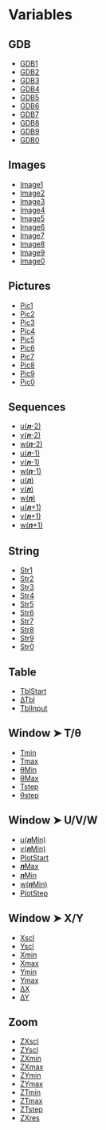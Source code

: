 # Variables


## GDB

 * <a href="../tokens/GDB1.md" title="0x6100">GDB1</a>
 * <a href="../tokens/GDB2.md" title="0x6101">GDB2</a>
 * <a href="../tokens/GDB3.md" title="0x6102">GDB3</a>
 * <a href="../tokens/GDB4.md" title="0x6103">GDB4</a>
 * <a href="../tokens/GDB5.md" title="0x6104">GDB5</a>
 * <a href="../tokens/GDB6.md" title="0x6105">GDB6</a>
 * <a href="../tokens/GDB7.md" title="0x6106">GDB7</a>
 * <a href="../tokens/GDB8.md" title="0x6107">GDB8</a>
 * <a href="../tokens/GDB9.md" title="0x6108">GDB9</a>
 * <a href="../tokens/GDB0.md" title="0x6109">GDB0</a>

## Images

 * <a href="../tokens/Image1.md" title="0xEF50">Image1</a>
 * <a href="../tokens/Image2.md" title="0xEF51">Image2</a>
 * <a href="../tokens/Image3.md" title="0xEF52">Image3</a>
 * <a href="../tokens/Image4.md" title="0xEF53">Image4</a>
 * <a href="../tokens/Image5.md" title="0xEF54">Image5</a>
 * <a href="../tokens/Image6.md" title="0xEF55">Image6</a>
 * <a href="../tokens/Image7.md" title="0xEF56">Image7</a>
 * <a href="../tokens/Image8.md" title="0xEF57">Image8</a>
 * <a href="../tokens/Image9.md" title="0xEF58">Image9</a>
 * <a href="../tokens/Image0.md" title="0xEF59">Image0</a>

## Pictures

 * <a href="../tokens/Pic1.md" title="0x6000">Pic1</a>
 * <a href="../tokens/Pic2.md" title="0x6001">Pic2</a>
 * <a href="../tokens/Pic3.md" title="0x6002">Pic3</a>
 * <a href="../tokens/Pic4.md" title="0x6003">Pic4</a>
 * <a href="../tokens/Pic5.md" title="0x6004">Pic5</a>
 * <a href="../tokens/Pic6.md" title="0x6005">Pic6</a>
 * <a href="../tokens/Pic7.md" title="0x6006">Pic7</a>
 * <a href="../tokens/Pic8.md" title="0x6007">Pic8</a>
 * <a href="../tokens/Pic9.md" title="0x6008">Pic9</a>
 * <a href="../tokens/Pic0.md" title="0x6009">Pic0</a>

## Sequences

 * <a href="../tokens/u(𝒏-2).md" title="0xEF82">u(𝒏-2)</a>
 * <a href="../tokens/v(𝒏-2).md" title="0xEF83">v(𝒏-2)</a>
 * <a href="../tokens/w(𝒏-2).md" title="0xEF84">w(𝒏-2)</a>
 * <a href="../tokens/u(𝒏-1).md" title="0xEF85">u(𝒏-1)</a>
 * <a href="../tokens/v(𝒏-1).md" title="0xEF86">v(𝒏-1)</a>
 * <a href="../tokens/w(𝒏-1).md" title="0xEF87">w(𝒏-1)</a>
 * <a href="../tokens/u(𝒏).md" title="0xEF88">u(𝒏)</a>
 * <a href="../tokens/v(𝒏).md" title="0xEF89">v(𝒏)</a>
 * <a href="../tokens/w(𝒏).md" title="0xEF8A">w(𝒏)</a>
 * <a href="../tokens/u(𝒏+1).md" title="0xEF8B">u(𝒏+1)</a>
 * <a href="../tokens/v(𝒏+1).md" title="0xEF8C">v(𝒏+1)</a>
 * <a href="../tokens/w(𝒏+1).md" title="0xEF8D">w(𝒏+1)</a>

## String

 * <a href="../tokens/Str1.md" title="0xAA00">Str1</a>
 * <a href="../tokens/Str2.md" title="0xAA01">Str2</a>
 * <a href="../tokens/Str3.md" title="0xAA02">Str3</a>
 * <a href="../tokens/Str4.md" title="0xAA03">Str4</a>
 * <a href="../tokens/Str5.md" title="0xAA04">Str5</a>
 * <a href="../tokens/Str6.md" title="0xAA05">Str6</a>
 * <a href="../tokens/Str7.md" title="0xAA06">Str7</a>
 * <a href="../tokens/Str8.md" title="0xAA07">Str8</a>
 * <a href="../tokens/Str9.md" title="0xAA08">Str9</a>
 * <a href="../tokens/Str0.md" title="0xAA09">Str0</a>

## Table

 * <a href="../tokens/TblStart.md" title="0x631A">TblStart</a>
 * <a href="../tokens/∆Tbl.md" title="0x6321">∆Tbl</a>
 * <a href="../tokens/TblInput.md" title="0x632A">TblInput</a>

## Window ➤ T/θ

 * <a href="../tokens/Tmin.md" title="0x630E">Tmin</a>
 * <a href="../tokens/Tmax.md" title="0x630F">Tmax</a>
 * <a href="../tokens/θMin.md" title="0x6310">θMin</a>
 * <a href="../tokens/θMax.md" title="0x6311">θMax</a>
 * <a href="../tokens/Tstep.md" title="0x6322">Tstep</a>
 * <a href="../tokens/θstep.md" title="0x6323">θstep</a>

## Window ➤ U/V/W

 * <a href="../tokens/u(𝒏Min).md" title="0x6304">u(𝒏Min)</a>
 * <a href="../tokens/v(𝒏Min).md" title="0x6305">v(𝒏Min)</a>
 * <a href="../tokens/PlotStart.md" title="0x631B">PlotStart</a>
 * <a href="../tokens/𝒏Max.md" title="0x631D">𝒏Max</a>
 * <a href="../tokens/𝒏Min.md" title="0x631F">𝒏Min</a>
 * <a href="../tokens/w(𝒏Min).md" title="0x6332">w(𝒏Min)</a>
 * <a href="../tokens/PlotStep.md" title="0x6334">PlotStep</a>

## Window ➤ X/Y

 * <a href="../tokens/Xscl.md" title="0x6302">Xscl</a>
 * <a href="../tokens/Yscl.md" title="0x6303">Yscl</a>
 * <a href="../tokens/Xmin.md" title="0x630A">Xmin</a>
 * <a href="../tokens/Xmax.md" title="0x630B">Xmax</a>
 * <a href="../tokens/Ymin.md" title="0x630C">Ymin</a>
 * <a href="../tokens/Ymax.md" title="0x630D">Ymax</a>
 * <a href="../tokens/∆X.md" title="0x6326">∆X</a>
 * <a href="../tokens/∆Y.md" title="0x6327">∆Y</a>

## Zoom

 * <a href="../tokens/ZXscl.md" title="0x6300">ZXscl</a>
 * <a href="../tokens/ZYscl.md" title="0x6301">ZYscl</a>
 * <a href="../tokens/ZXmin.md" title="0x6312">ZXmin</a>
 * <a href="../tokens/ZXmax.md" title="0x6313">ZXmax</a>
 * <a href="../tokens/ZYmin.md" title="0x6314">ZYmin</a>
 * <a href="../tokens/ZYmax.md" title="0x6315">ZYmax</a>
 * <a href="../tokens/ZTmin.md" title="0x6318">ZTmin</a>
 * <a href="../tokens/ZTmax.md" title="0x6319">ZTmax</a>
 * <a href="../tokens/ZTstep.md" title="0x6324">ZTstep</a>
 * <a href="../tokens/ZXres.md" title="0x6337">ZXres</a>

